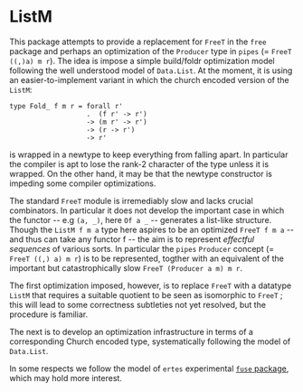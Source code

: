 ListM
=====

This package attempts to provide a replacement for `FreeT` in the `free` package and perhaps an optimization of the `Producer` type in `pipes` (= `FreeT ((,)a) m r`). The idea is impose a simple build/foldr optimization model following the well understood model of `Data.List`. At the moment, it is using an easier-to-implement variant in which the church encoded version of the `ListM`: 

    type Fold_ f m r = forall r'
                       .  (f r' -> r') 
                       -> (m r' -> r')
                       -> (r -> r') 
                       -> r'

is wrapped in a newtype to keep everything from falling apart. In particular the
compiler is apt to lose the rank-2 character of the type unless it is wrapped. On the other hand, it may be that the newtype constructor is impeding some compiler optimizations. 

The standard `FreeT` module is irremediably slow and lacks crucial combinators.
In particular it does not develop the important case in which the functor -- e.g `(a, _)`,
here `Of a _` -- generates a list-like structure. Though the `ListM f m a` type here aspires to be an optimized `FreeT f m a` -- and thus can take any functor f -- the aim is to represent *effectful sequences* of various sorts. In particular the `pipes` `Producer` concept (= `FreeT ((,) a) m r`) is to be represented, togther with an equivalent of the important but catastrophically slow `FreeT (Producer a m) m r`. 

The first optimization imposed, however, is to replace `FreeT` with a datatype `ListM` that requires a suitable quotient to be seen as isomorphic to `FreeT` ; this will lead to some correctness subtleties not yet resolved, but the procedure is familiar.

The next is to develop an optimization infrastructure in terms of a corresponding Church encoded type, systematically following the model of `Data.List`.

In some respects we follow the model of `ertes` experimental [`fuse` package](http://hub.darcs.net/ertes/fuse), which may hold more interest.

